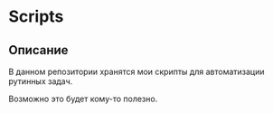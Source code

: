 # Scripts
## Описание
В данном репозитории хранятся мои скрипты для автоматизации рутинных задач.

Возможно это будет кому-то полезно.
